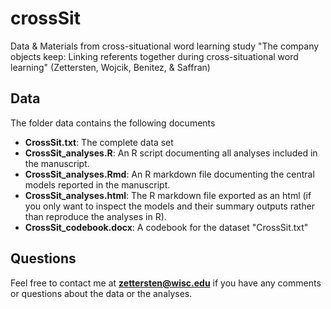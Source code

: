 # crossSit
Data &amp; Materials from cross-situational word learning study "The company objects keep:  Linking referents together during cross-situational word learning" (Zettersten, Wojcik, Benitez, &amp; Saffran)

## Data

The folder data contains the following documents

- **CrossSit.txt**: The complete data set
- **CrossSit_analyses.R**: An R script documenting all analyses included in the manuscript.
- **CrossSit_analyses.Rmd**: An R markdown file documenting the central models reported in the manuscript.
- **CrossSit_analyses.html**: The R markdown file exported as an html (if you only want to inspect the models and their summary outputs rather than reproduce the analyses in R).
- **CrossSit_codebook.docx**: A codebook for the dataset "CrossSit.txt"

## Questions

Feel free to contact me at **zettersten@wisc.edu** if you have any comments or questions about the data or the analyses.
